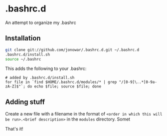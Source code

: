 # .bashrc.d
An attempt to organize my .bashrc

## Installation

```bash
git clone git://github.com/jonowar/.bashrc.d.git ~/.bashrc.d
.bashrc.d/install.sh
source ~/.bashrc
```

This adds the following to your .bashrc:
```
# added by .bashrc.d/install.sh
for file in `find $HOME/.bashrc.d/modules/* | grep "/[0-9]\..*[0-9a-zA-Z]$"`; do echo $file; source $file; done
```

## Adding stuff
Create a new file with a filename in the format of `<order in which this will be run>.<brief description>` in the `modules` directory. Somet

That's it!
